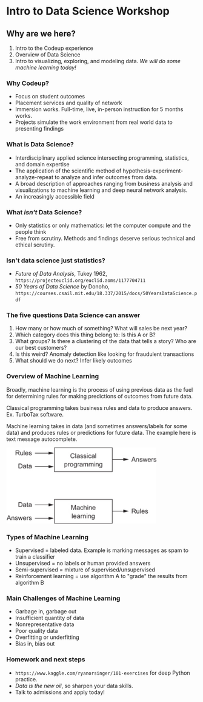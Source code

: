 # Intro to Data Science Workshop

## Why are we here?

1. Intro to the Codeup experience
2. Overview of Data Science
3. Intro to visualizing, exploring, and modeling data. *We will do some machine learning today!*

### Why Codeup?

- Focus on student outcomes
- Placement services and quality of network
- Immersion works. Full-time, live, in-person instruction for 5 months works.
- Projects simulate the work environment from real world data to presenting findings

### What is Data Science?

- Interdisciplinary applied science intersecting programming, statistics, and domain expertise
- The application of the scientific method of hypothesis-experiment-analyze-repeat to analyze and infer outcomes from data. 
- A broad description of approaches ranging from business analysis and visualizations to machine learning and deep neural network analysis.
- An increasingly accessible field

### What *isn't* Data Science?

- Only statistics or only mathematics: let the computer compute and the people think
- Free from scrutiny. Methods and findings deserve serious technical and ethical scrutiny.

### Isn't data science just statistics?

- *Future of Data Analysis*, Tukey 1962, `https://projecteuclid.org/euclid.aoms/1177704711`
- *50 Years of Data Science* by Donoho, `https://courses.csail.mit.edu/18.337/2015/docs/50YearsDataScience.pdf`

### The five questions Data Science can answer

1. How many or how much of something? What will sales be next year?
2. Which category does this thing belong to: Is this A or B?
3. What groups? Is there a clustering of the data that tells a story? Who are our best customers?
4. Is this weird? Anomaly detection like looking for fraudulent transactions
5. What should we do next? Infer likely outcomes

### Overview of Machine Learning

Broadly, machine learning is the process of using previous data as the fuel for determining rules for making predictions of outcomes from future data. 

Classical programming takes business rules and data to produce answers. Ex. TurboTax software.

Machine learning takes in data (and sometimes answers/labels for some data) and produces rules or predictions for future data. The example here is text message autocomplete.



<img src="classical_programming_vs_machine_learning.jpeg" height="200px"/>



### Types of Machine Learning

- Supervised = labeled data. Example is marking messages as spam to train a classifier
- Unsupervised = no labels or human provided answers
- Semi-supervised = mixture of supervised/unsupervised
- Reinforcement learning  = use algorithm A to "grade"  the results from algorithm B

### Main Challenges of Machine Learning

- Garbage in, garbage out
- Insufficient quantity of data
- Nonrepresentative data
- Poor quality data
- Overfitting or underfitting
- Bias in, bias out

### Homework and next steps

- `https://www.kaggle.com/ryanorsinger/101-exercises` for deep Python practice.
- *Data is the new oil*, so sharpen your data skills.
- Talk to admissions and apply today!